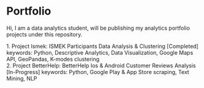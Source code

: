 # Portfolio
Hi, I am a data analytics student, will be publishing my analytics portfolio projects under this repository. 
<p>
1. Project Ismek: ISMEK Participants Data Analysis & Clustering [Completed]
  keywords: Python, Descriptive Analytics, Data Visualization, Google Maps API, GeoPandas, K-modes clustering
<br>
2. Project BetterHelp: BetterHelp Ios & Android Customer Reviews Analysis [In-Progress]
  keywords: Python, Google Play & App Store scraping, Text Mining, NLP
<br>
